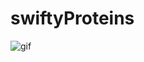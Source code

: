 # swiftyProteins

![gif](https://github.com/ygliboch/swiftyProteins/blob/master/screenshots/ezgif.com-video-to-gif%20(2).gif)
